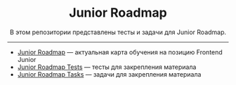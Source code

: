 <div align="center">

# Junior Roadmap

В этом репозитории представлены тесты и задачи для Junior Roadmap.

</div>

---

* [Junior Roadmap](./map/junior) — актуальная карта обучения на позицию Frontend Junior
* [Junior Roadmap Tests](./tests/README.md) — тесты для закрепления материала
* [Junior Roadmap Tasks](./tasks/junior) — задачи для закрепления материала
